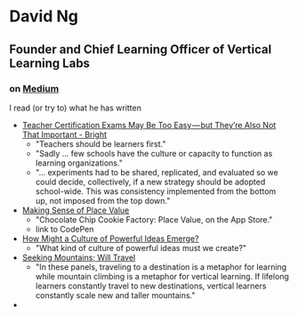 # David Ng
## Founder and Chief Learning Officer of Vertical Learning Labs
### on [Medium](https://medium.com/@dng_16133/latest)

I read (or try to) what he has written
- [Teacher Certification Exams May Be Too Easy — but They’re Also Not That Important - Bright](https://brightreads.com/teacher-certification-exams-may-be-too-easy-but-theyre-also-not-that-important-93add988d701)
  - "Teachers should be learners first."
  - "Sadly ... few schools have the culture or capacity to function as learning organizations."
  - "... experiments had to be shared, replicated, and evaluated so we could decide, collectively, if a new strategy should be adopted school-wide. This was consistency implemented from the bottom up, not imposed from the top down."
- [Making Sense of Place Value](https://medium.com/vertical-learning/making-sense-of-place-value-fb2e27499d4f)
  - "Chocolate Chip Cookie Factory: Place Value, on the App Store."
  - link to CodePen
- [How Might a Culture of Powerful Ideas Emerge?](https://medium.com/vertical-learning/how-might-a-culture-of-powerful-ideas-emerge-aa41507cd1b8)
  - "What kind of culture of powerful ideas must we create?"
- [Seeking Mountains; Will Travel](https://medium.com/vertical-learning/seeking-mountains-will-travel-11b1fb13341e)
  - "In these panels, traveling to a destination is a metaphor for learning while mountain climbing is a metaphor for vertical learning. If lifelong learners constantly travel to new destinations, vertical learners constantly scale new and taller mountains."
- []()
